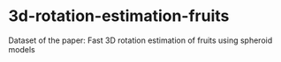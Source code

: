 # 3d-rotation-estimation-fruits
Dataset of the paper: Fast 3D rotation estimation of fruits using spheroid models
